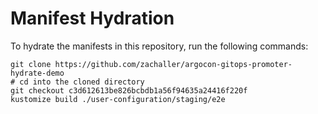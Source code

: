 # Manifest Hydration

To hydrate the manifests in this repository, run the following commands:

```shell
git clone https://github.com/zachaller/argocon-gitops-promoter-hydrate-demo
# cd into the cloned directory
git checkout c3d612613be826bcbdb1a56f94635a24416f220f
kustomize build ./user-configuration/staging/e2e
```
